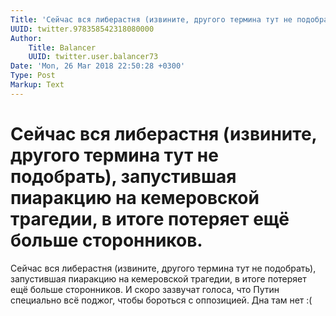 ```yaml
---
Title: 'Сейчас вся либерастня (извините, другого термина тут не подобрать), запустившая пиаракцию на кемеровской трагедии, в итоге потеряет ещё больше сторонников.'
UUID: twitter.978358542318080000
Author:
    Title: Balancer
    UUID: twitter.user.balancer73
Date: 'Mon, 26 Mar 2018 22:50:28 +0300'
Type: Post
Markup: Text
---
```


# Сейчас вся либерастня (извините, другого термина тут не подобрать), запустившая пиаракцию на кемеровской трагедии, в итоге потеряет ещё больше сторонников.

Сейчас вся либерастня (извините, другого термина тут не
подобрать), запустившая пиаракцию на кемеровской трагедии, в
итоге потеряет ещё больше сторонников. И скоро зазвучат
голоса, что Путин специально всё поджог, чтобы бороться с
оппозицией. Дна там нет :(